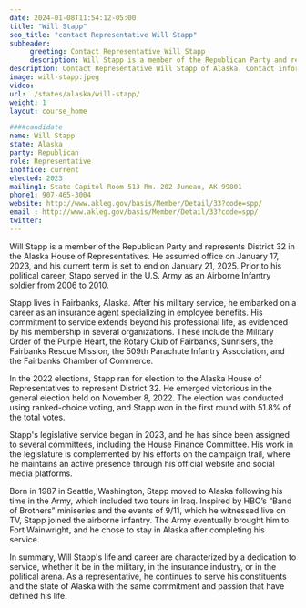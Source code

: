 ```yaml
---
date: 2024-01-08T11:54:12-05:00
title: "Will Stapp"
seo_title: "contact Representative Will Stapp"
subheader:
     greeting: Contact Representative Will Stapp
     description: Will Stapp is a member of the Republican Party and represents District 32 in the Alaska House of Representatives. He assumed office on January 17, 2023, and his current term is set to end on January 21, 2025.
description: Contact Representative Will Stapp of Alaska. Contact information for Will Stapp includes email address, phone number, and mailing address.
image: will-stapp.jpeg
video:
url:  /states/alaska/will-stapp/
weight: 1
layout: course_home

####candidate
name: Will Stapp
state: Alaska
party: Republican
role: Representative
inoffice: current
elected: 2023
mailing1: State Capitol Room 513 Rm. 202 Juneau, AK 99801
phone1: 907-465-3004
website: http://www.akleg.gov/basis/Member/Detail/33?code=spp/
email : http://www.akleg.gov/basis/Member/Detail/33?code=spp/
twitter:
---
```


Will Stapp is a member of the Republican Party and represents District 32 in the Alaska House of Representatives. He assumed office on January 17, 2023, and his current term is set to end on January 21, 2025. Prior to his political career, Stapp served in the U.S. Army as an Airborne Infantry soldier from 2006 to 2010.

Stapp lives in Fairbanks, Alaska. After his military service, he embarked on a career as an insurance agent specializing in employee benefits. His commitment to service extends beyond his professional life, as evidenced by his membership in several organizations. These include the Military Order of the Purple Heart, the Rotary Club of Fairbanks, Sunrisers, the Fairbanks Rescue Mission, the 509th Parachute Infantry Association, and the Fairbanks Chamber of Commerce.

In the 2022 elections, Stapp ran for election to the Alaska House of Representatives to represent District 32. He emerged victorious in the general election held on November 8, 2022. The election was conducted using ranked-choice voting, and Stapp won in the first round with 51.8% of the total votes.

Stapp's legislative service began in 2023, and he has since been assigned to several committees, including the House Finance Committee. His work in the legislature is complemented by his efforts on the campaign trail, where he maintains an active presence through his official website and social media platforms.

Born in 1987 in Seattle, Washington, Stapp moved to Alaska following his time in the Army, which included two tours in Iraq. Inspired by HBO’s “Band of Brothers” miniseries and the events of 9/11, which he witnessed live on TV, Stapp joined the airborne infantry. The Army eventually brought him to Fort Wainwright, and he chose to stay in Alaska after completing his service.

In summary, Will Stapp's life and career are characterized by a dedication to service, whether it be in the military, in the insurance industry, or in the political arena. As a representative, he continues to serve his constituents and the state of Alaska with the same commitment and passion that have defined his life.
